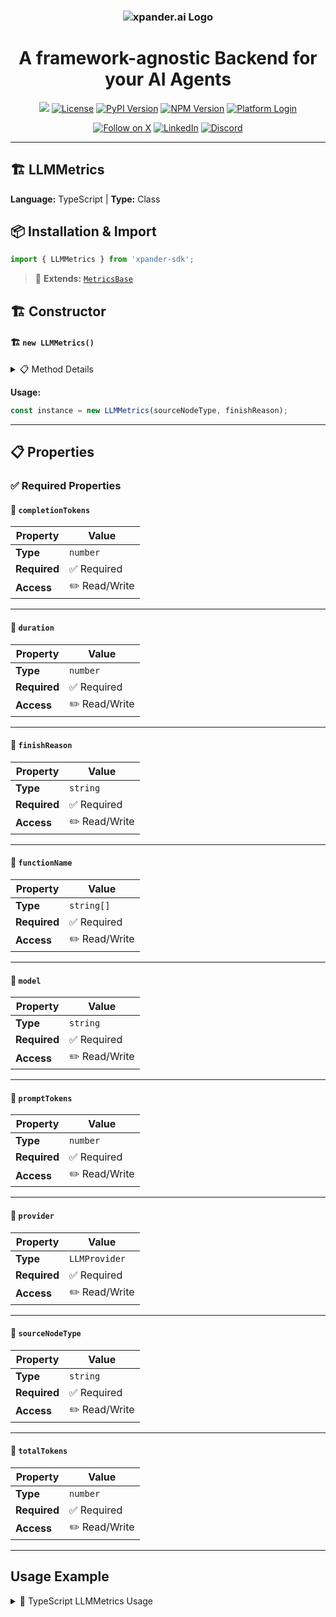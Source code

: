 <h3 align="center">
  <a name="readme-top"></a>
  <picture>
    <source media="(prefers-color-scheme: dark)" srcset="https://assets.xpanderai.io/logo/xpander.ai_dark.png">
    <img
      src="https://assets.xpanderai.io/logo/xpander.ai_light.png"
      style="max-width: 100%; height: auto; width: auto; max-height: 170px;"
      alt="xpander.ai Logo"
    >
  </picture>
</h3>

<div align="center">
  <h1>A framework-agnostic Backend for your AI Agents</h1>

  <a href="https://pepy.tech/projects/xpander-sdk"><img src="https://static.pepy.tech/badge/xpander-sdk/month"></a> 
  <a href="https://github.com/xpander-ai/xpander.ai/blob/main/LICENSE"><img src="https://img.shields.io/github/license/xpander-ai/xpander.ai" alt="License"></a> <a href="https://pypi.org/project/xpander-sdk"><img src="https://img.shields.io/pypi/v/xpander-sdk" alt="PyPI Version"></a> <a href="https://npmjs.com/package/xpander-sdk"><img src="https://img.shields.io/npm/v/xpander-sdk" alt="NPM Version"></a> <a href="https://app.xpander.ai"><img src="https://img.shields.io/badge/platform-login-30a46c" alt="Platform Login"></a>
</div>

<div align="center">
  <p align="center">
<a href="https://x.com/xpander_ai"><img src="https://img.shields.io/badge/Follow%20on%20X-000000?style=for-the-badge&logo=x&logoColor=white" alt="Follow on X" /></a> <a href="https://www.linkedin.com/company/xpander-ai"><img src="https://img.shields.io/badge/Follow%20on%20LinkedIn-0077B5?style=for-the-badge&logo=linkedin&logoColor=white" alt="LinkedIn" /></a> <a href="https://discord.gg/CUcp4WWh5g"><img src="https://img.shields.io/badge/Join%20our%20Discord-5865F2?style=for-the-badge&logo=discord&logoColor=white" alt="Discord" /></a>
  </p>
</div>

---

## 🏗️ LLMMetrics

**Language:** TypeScript | **Type:** Class

## 📦 Installation & Import

```typescript
import { LLMMetrics } from 'xpander-sdk';
```

> 🔗 **Extends:** [`MetricsBase`](MetricsBase.md)

## 🏗️ Constructor

#### 🏗️ `new LLMMetrics()`

<details>
<summary>📋 Method Details</summary>

**Parameters:**

| Parameter | Type | Required | Description |
|-----------|------|----------|-------------|
| `sourceNodeType` | `string` | ✅ | No description |
| `finishReason` | `string` | ❌ | No description |
| `provider` | `LLMProvider` | ❌ | No description |
| `model` | `string` | ❌ | No description |
| `duration` | `number` | ❌ | No description |
| `promptTokens` | `number` | ❌ | No description |
| `completionTokens` | `number` | ❌ | No description |
| `totalTokens` | `number` | ❌ | No description |
| `functionName` | `string[]` | ❌ | No description |

</details>

**Usage:**

```typescript
const instance = new LLMMetrics(sourceNodeType, finishReason);
```

---

## 📋 Properties

### ✅ Required Properties

#### 📝 `completionTokens`

| Property | Value |
|----------|-------|
| **Type** | `number` |
| **Required** | ✅ Required |
| **Access** | ✏️ Read/Write |

---

#### 📝 `duration`

| Property | Value |
|----------|-------|
| **Type** | `number` |
| **Required** | ✅ Required |
| **Access** | ✏️ Read/Write |

---

#### 📝 `finishReason`

| Property | Value |
|----------|-------|
| **Type** | `string` |
| **Required** | ✅ Required |
| **Access** | ✏️ Read/Write |

---

#### 📝 `functionName`

| Property | Value |
|----------|-------|
| **Type** | `string[]` |
| **Required** | ✅ Required |
| **Access** | ✏️ Read/Write |

---

#### 📝 `model`

| Property | Value |
|----------|-------|
| **Type** | `string` |
| **Required** | ✅ Required |
| **Access** | ✏️ Read/Write |

---

#### 📝 `promptTokens`

| Property | Value |
|----------|-------|
| **Type** | `number` |
| **Required** | ✅ Required |
| **Access** | ✏️ Read/Write |

---

#### 📝 `provider`

| Property | Value |
|----------|-------|
| **Type** | `LLMProvider` |
| **Required** | ✅ Required |
| **Access** | ✏️ Read/Write |

---

#### 📝 `sourceNodeType`

| Property | Value |
|----------|-------|
| **Type** | `string` |
| **Required** | ✅ Required |
| **Access** | ✏️ Read/Write |

---

#### 📝 `totalTokens`

| Property | Value |
|----------|-------|
| **Type** | `number` |
| **Required** | ✅ Required |
| **Access** | ✏️ Read/Write |

---

## Usage Example

<details>
<summary>📝 TypeScript LLMMetrics Usage</summary>

```typescript
import { LLMMetrics } from 'xpander-sdk';

// Create LLMMetrics instance
const llmmetrics = new LLMMetrics();


// Access key property: completionTokens
const value = llmmetrics.completionTokens;
console.log(`completionTokens: ${value}`);




console.log("LLMMetrics ready!");
```

</details>

